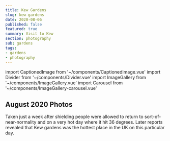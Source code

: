 ```yaml
---
title: Kew Gardens
slug: kew-gardens
date: 2020-08-06
published: false
featured: true
summary: Visit to Kew
section: photography
sub: gardens
tags:
- gardens
- photography
---
```

import CaptionedImage from '~/components/CaptionedImage.vue'
import Divider from '~/components/Divider.vue'
import ImageGallery from '~/components/ImageGallery.vue'
import Carousel from '~/components/ImageGallery-carousel.vue'

## August 2020 Photos

<image-gallery folder="/gardens/kew" prefix="IMG" :num="52" :start="1915" />

Taken just a week after shielding people were allowed to return to sort-of-near-normality and on a very hot day where it hit 36 degrees. Later reports revealed that Kew gardens was the hottest place in the UK on this particular day.

<Divider />
